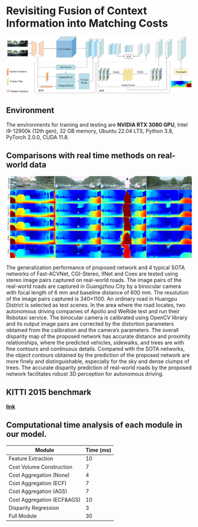# Revisiting Fusion of Context Information into Matching Costs
![imgs](https://github.com/shidifen12/Context-Stereo/blob/main/img/f111.png)


## Environment

The environments for training and testing are **NVIDIA RTX 3080 GPU**, Intel i9-12900k (12th gen), 32 GB memory, Ubuntu 22.04 LTS, Python 3.8, PyTorch 2.0.0, CUDA 11.8.




## Comparisons with real time methods on real-world data 

![imgs](https://github.com/shidifen12/Context-Stereo/blob/main/img/hp2.png)

The generalization performance of proposed network and 4 typical SOTA networks of Fast-ACVNet, CGI-Stereo, IINet  and Coex  are tested using stereo image  pairs captured on real-world roads. The image pairs of the real-world roads are captured in Guangzhou City by a binocular camera with focal length of 6 mm and baseline distance of 600 mm. The resolution of the image pairs captured is 340×1100. An ordinary road in Huangpu District is selected as test scenes. In the area where the road locates, two autonomous driving companies of Apollo and WeRide test and run their Robotaxi service.  The binocular camera is calibrated using OpenCV library and its output image pairs are corrected by the distortion parameters obtained from the calibration and the camera’s parameters. The overall disparity map of the proposed network has accurate distance and proximity relationships, where the predicted vehicles, sidewalks, and trees are with fine contours and continuous details. Compared with the SOTA networks, the object contours obtained by the prediction of the proposed network are more finely and distinguishable, especially for the sky and dense clumps of trees. The accurate disparity prediction of real-world roads by the proposed network facilitates robust 3D perception for autonomous driving.

## KITTI 2015 benchmark

**[link](https://www.cvlibs.net/datasets/kitti/eval_scene_flow_detail.php?benchmark=stereo&result=19fafc7a0b041ccf935def0c20161f5446976e5f)**



## Computational time analysis of each module in our model.


|Module|  Time (ms)         |
|----------------|----------|
|Feature Extraction     |10|  
|Cost Volume Construction|7|       
|Cost Aggregation (None)|4| 
|Cost Aggregation (ECF)|7| 
|Cost Aggregation (AGS)|7| 
|Cost Aggregation (ECF&AGS)|10| 
|Disparity Regression|3| 
|Full Module|30| 

